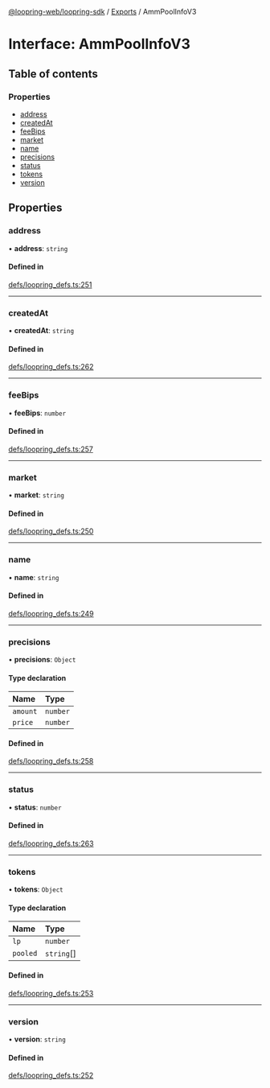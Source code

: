 [@loopring-web/loopring-sdk](../README.md) / [Exports](../modules.md) / AmmPoolInfoV3

# Interface: AmmPoolInfoV3

## Table of contents

### Properties

- [address](AmmPoolInfoV3.md#address)
- [createdAt](AmmPoolInfoV3.md#createdat)
- [feeBips](AmmPoolInfoV3.md#feebips)
- [market](AmmPoolInfoV3.md#market)
- [name](AmmPoolInfoV3.md#name)
- [precisions](AmmPoolInfoV3.md#precisions)
- [status](AmmPoolInfoV3.md#status)
- [tokens](AmmPoolInfoV3.md#tokens)
- [version](AmmPoolInfoV3.md#version)

## Properties

### address

• **address**: `string`

#### Defined in

[defs/loopring_defs.ts:251](https://github.com/Loopring/loopring_sdk/blob/02976c9/src/defs/loopring_defs.ts#L251)

___

### createdAt

• **createdAt**: `string`

#### Defined in

[defs/loopring_defs.ts:262](https://github.com/Loopring/loopring_sdk/blob/02976c9/src/defs/loopring_defs.ts#L262)

___

### feeBips

• **feeBips**: `number`

#### Defined in

[defs/loopring_defs.ts:257](https://github.com/Loopring/loopring_sdk/blob/02976c9/src/defs/loopring_defs.ts#L257)

___

### market

• **market**: `string`

#### Defined in

[defs/loopring_defs.ts:250](https://github.com/Loopring/loopring_sdk/blob/02976c9/src/defs/loopring_defs.ts#L250)

___

### name

• **name**: `string`

#### Defined in

[defs/loopring_defs.ts:249](https://github.com/Loopring/loopring_sdk/blob/02976c9/src/defs/loopring_defs.ts#L249)

___

### precisions

• **precisions**: `Object`

#### Type declaration

| Name | Type |
| :------ | :------ |
| `amount` | `number` |
| `price` | `number` |

#### Defined in

[defs/loopring_defs.ts:258](https://github.com/Loopring/loopring_sdk/blob/02976c9/src/defs/loopring_defs.ts#L258)

___

### status

• **status**: `number`

#### Defined in

[defs/loopring_defs.ts:263](https://github.com/Loopring/loopring_sdk/blob/02976c9/src/defs/loopring_defs.ts#L263)

___

### tokens

• **tokens**: `Object`

#### Type declaration

| Name | Type |
| :------ | :------ |
| `lp` | `number` |
| `pooled` | `string`[] |

#### Defined in

[defs/loopring_defs.ts:253](https://github.com/Loopring/loopring_sdk/blob/02976c9/src/defs/loopring_defs.ts#L253)

___

### version

• **version**: `string`

#### Defined in

[defs/loopring_defs.ts:252](https://github.com/Loopring/loopring_sdk/blob/02976c9/src/defs/loopring_defs.ts#L252)
